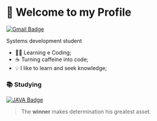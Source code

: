 # 👋 Welcome to my Profile 
[![Gmail Badge](https://img.shields.io/badge/-mailsondias7@gmail.com-e63946?style=flat-square&logo=Gmail&logoColor=white&link=mailto:mailsondias7@gmail.com)](mailto:mailsondias7@gmail.com)

Systems development student

- :man_technologist: Learning e Coding;
- :coffee: Turning caffeine into code;
-  💡 I like to learn and seek knowledge;

### :books: Studying
<a href="https://www.java.com/" target="_blank"> ![JAVA Badge](https://img.shields.io/badge/Java-ED8B00?style=for-the-badge&logo=java&logoColor=white)</a>

> The **winner** makes determination his greatest asset.
